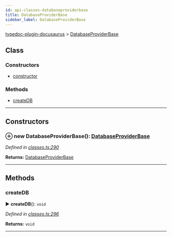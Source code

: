 ```yaml
---
id: api-classes-databaseproviderbase
title: DatabaseProviderBase
sidebar_label: DatabaseProviderBase
---
```


[typedoc-plugin-docusaurus](api-readme.md) > [DatabaseProviderBase](api-classes-databaseproviderbase.md)



## Class

### Constructors

* [constructor](api-classes-databaseproviderbase.md#markdown-header-constructor)


### Methods

* [createDB](api-classes-databaseproviderbase.md#markdown-header-createdb)



---
## Constructors



### ⊕ **new DatabaseProviderBase**(): [DatabaseProviderBase](api-classes-databaseproviderbase.md)


*Defined in [classes.ts:290](https://bitbucket.org/owner/repository_name/src/master/src/classes.ts?fileviewer&amp;#x3D;file-view-default#classes.ts-290)*





**Returns:** [DatabaseProviderBase](api-classes-databaseproviderbase.md)

---


## Methods


###  createDB

► **createDB**(): `void`



*Defined in [classes.ts:296](https://bitbucket.org/owner/repository_name/src/master/src/classes.ts?fileviewer&amp;#x3D;file-view-default#classes.ts-296)*





**Returns:** `void`





___


